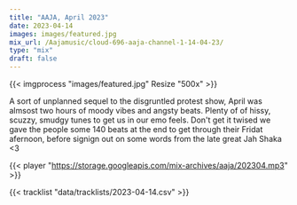 ```yaml
---
title: "AAJA, April 2023"
date: 2023-04-14
images: images/featured.jpg
mix_url: /Aajamusic/cloud-696-aaja-channel-1-14-04-23/
type: "mix"
draft: false
---
```


{{< imgprocess "images/featured.jpg" Resize "500x" >}}

A sort of unplanned sequel to the disgruntled protest show, April was almsost two hours of moody vibes and angsty beats. Plenty of of hissy, scuzzy, smudgy tunes to get us in our emo feels. Don't get it twised we gave the people some 140 beats at the end to get through their Fridat afernoon, before signign out on some words from the late great Jah Shaka <3

{{< player "https://storage.googleapis.com/mix-archives/aaja/202304.mp3" >}}
 
{{< tracklist "data/tracklists/2023-04-14.csv" >}}
